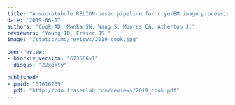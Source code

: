 ```yaml
---
title: "A microtubule RELION-based pipeline for cryo-EM image processing."
date: '2019-06-17'
authors: "Cook AD, Manka SW, Wang S, Moores CA, Atherton J."
reviewers: "Young ID, Fraser JS."
image: "/static/img/reviews/2019_cook.jpg"

peer-review:
- biorxiv_version: "673566v1"
  disqus: "22xpkty"

published:
- pmid: "31610239"
  pdf: "http://cdn.fraserlab.com/reviews/2019_cook.pdf"
---
```


